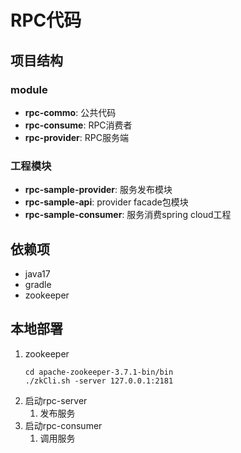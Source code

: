 # RPC代码

## 项目结构

### module

- **rpc-commo**: 公共代码
- **rpc-consume**: RPC消费者
- **rpc-provider**: RPC服务端

### 工程模块

- **rpc-sample-provider**: 服务发布模块
- **rpc-sample-api**: provider facade包模块
- **rpc-sample-consumer**: 服务消费spring cloud工程

## 依赖项

- java17
- gradle
- zookeeper

## 本地部署

1. zookeeper
   ```shell
   cd apache-zookeeper-3.7.1-bin/bin
   ./zkCli.sh -server 127.0.0.1:2181
   ```
2. 启动rpc-server
    1. 发布服务
3. 启动rpc-consumer
    1. 调用服务
